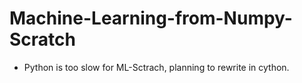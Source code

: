 # Machine-Learning-from-Numpy-Scratch
* Python is too slow for ML-Sctrach, planning to rewrite in cython.
